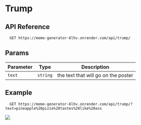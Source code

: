 # Trump

## API Reference

```http
  GET https://meme-generator-6lhv.onrender.com/api/trump/
```

## Params

|Parameter|Type|Description|
|---|---|---|
|`text`|`string`|the text that will go on the poster|

## Example
```http
  GET https://meme-generator-6lhv.onrender.com/api/trump/?text=pineapple%20pizza%20tastes%20like%20ass
```
![](https://meme-generator-6lhv.onrender.com/api/trump/?text=pineapple%20pizza%20tastes%20like%20ass)